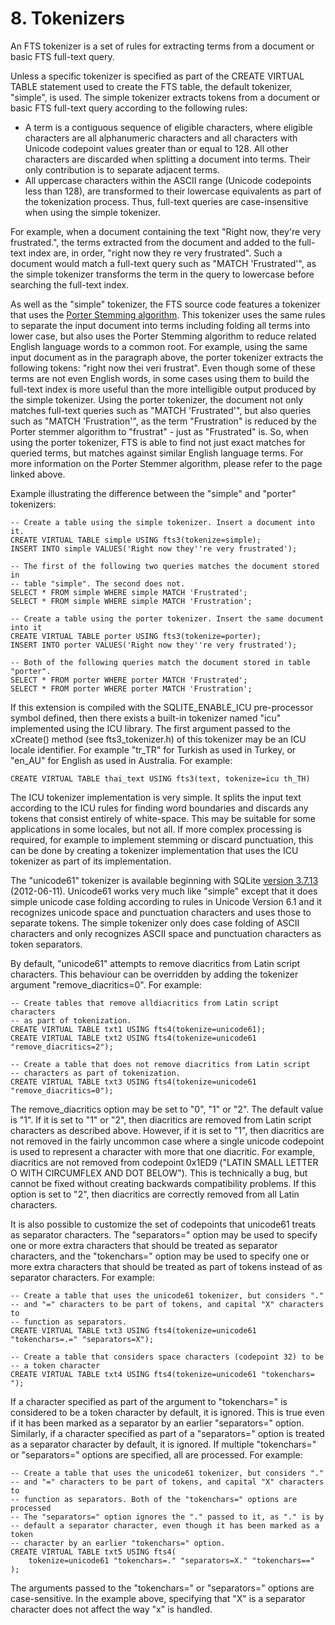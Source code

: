 # 8\. Tokenizers



 An FTS tokenizer is a set of rules for extracting terms from a document
 or basic FTS full\-text query.




 Unless a specific tokenizer is specified as part of the CREATE
 VIRTUAL TABLE statement used to create the FTS table, the default
 tokenizer, "simple", is used. The simple tokenizer extracts tokens from
 a document or basic FTS full\-text query according to the following
 rules:



* A term is a contiguous sequence of eligible characters, where
 eligible characters are all alphanumeric characters and all characters with
 Unicode codepoint values greater than or equal to 128\.
 All other characters are
 discarded when splitting a document into terms. Their only contribution is
 to separate adjacent terms.
* All uppercase characters within the ASCII range (Unicode codepoints
 less than 128\), are transformed to their lowercase equivalents as part
 of the tokenization process. Thus, full\-text queries are
 case\-insensitive when using the simple tokenizer.



 For example, when a document containing the text "Right now, they're very
 frustrated.", the terms extracted from the document and added to the
 full\-text index are, in order, "right now they re very frustrated". Such
 a document would match a full\-text query such as "MATCH 'Frustrated'",
 as the simple tokenizer transforms the term in the query to lowercase
 before searching the full\-text index.




 As well as the "simple" tokenizer, the FTS source code features a tokenizer
 that uses the [Porter
 Stemming algorithm](http://tartarus.org/~martin/PorterStemmer/). This tokenizer uses the same rules to separate
 the input document into terms including folding all terms into lower case,
 but also uses the Porter Stemming algorithm to reduce related English language
 words to a common root. For example, using the same input document as in the
 paragraph above, the porter tokenizer extracts the following tokens:
 "right now thei veri frustrat". Even though some of these terms are not even
 English words, in some cases using them to build the full\-text index is more
 useful than the more intelligible output produced by the simple tokenizer.
 Using the porter tokenizer, the document not only matches full\-text queries
 such as "MATCH 'Frustrated'", but also queries such as "MATCH 'Frustration'",
 as the term "Frustration" is reduced by the Porter stemmer algorithm to
 "frustrat" \- just as "Frustrated" is. So, when using the porter tokenizer,
 FTS is able to find not just exact matches for queried terms, but matches
 against similar English language terms. For more information on the
 Porter Stemmer algorithm, please refer to the page linked above.




 Example illustrating the difference between the "simple" and "porter"
 tokenizers:




```
-- Create a table using the simple tokenizer. Insert a document into it.
CREATE VIRTUAL TABLE simple USING fts3(tokenize=simple);
INSERT INTO simple VALUES('Right now they''re very frustrated');

-- The first of the following two queries matches the document stored in
-- table "simple". The second does not.
SELECT * FROM simple WHERE simple MATCH 'Frustrated';
SELECT * FROM simple WHERE simple MATCH 'Frustration';

-- Create a table using the porter tokenizer. Insert the same document into it
CREATE VIRTUAL TABLE porter USING fts3(tokenize=porter);
INSERT INTO porter VALUES('Right now they''re very frustrated');

-- Both of the following queries match the document stored in table "porter".
SELECT * FROM porter WHERE porter MATCH 'Frustrated';
SELECT * FROM porter WHERE porter MATCH 'Frustration';

```


 If this extension is compiled with the SQLITE\_ENABLE\_ICU pre\-processor
 symbol defined, then there exists a built\-in tokenizer named "icu"
 implemented using the ICU library. The first argument passed to the
 xCreate() method (see fts3\_tokenizer.h) of this tokenizer may be
 an ICU locale identifier. For example "tr\_TR" for Turkish as used
 in Turkey, or "en\_AU" for English as used in Australia. For example:




```
CREATE VIRTUAL TABLE thai_text USING fts3(text, tokenize=icu th_TH)

```


 The ICU tokenizer implementation is very simple. It splits the input
 text according to the ICU rules for finding word boundaries and discards
 any tokens that consist entirely of white\-space. This may be suitable
 for some applications in some locales, but not all. If more complex
 processing is required, for example to implement stemming or
 discard punctuation, this can be done by creating a tokenizer
 implementation that uses the ICU tokenizer as part of its implementation.





 The "unicode61" tokenizer is available beginning with SQLite [version 3\.7\.13](releaselog/3_7_13.html)
 (2012\-06\-11\).
 Unicode61 works very much like "simple" except that it does simple unicode
 case folding according to rules in Unicode Version 6\.1 and it recognizes
 unicode space and punctuation characters and uses those to separate tokens.
 The simple tokenizer only does case folding of ASCII characters and only
 recognizes ASCII space and punctuation characters as token separators.




 By default, "unicode61" attempts to remove diacritics from Latin script
 characters. This behaviour can be overridden by adding the tokenizer argument
 "remove\_diacritics\=0". For example:




```
-- Create tables that remove alldiacritics from Latin script characters
-- as part of tokenization.
CREATE VIRTUAL TABLE txt1 USING fts4(tokenize=unicode61);
CREATE VIRTUAL TABLE txt2 USING fts4(tokenize=unicode61 "remove_diacritics=2");

-- Create a table that does not remove diacritics from Latin script
-- characters as part of tokenization.
CREATE VIRTUAL TABLE txt3 USING fts4(tokenize=unicode61 "remove_diacritics=0");

```

The remove\_diacritics option may be set to "0", "1" or "2". The default
 value is "1". If it is set to "1" or "2", then diacritics are removed from
 Latin script characters as described above. However, if it is set to "1",
 then diacritics are not removed in the fairly uncommon case where a single
 unicode codepoint is used to represent a character with more that one
 diacritic. For example, diacritics are not removed from codepoint 0x1ED9
 ("LATIN SMALL LETTER O WITH CIRCUMFLEX AND DOT BELOW"). This is technically
 a bug, but cannot be fixed without creating backwards compatibility
 problems. If this option is set to "2", then diacritics are correctly
 removed from all Latin characters.




 It is also possible to customize the set of codepoints that unicode61 treats
 as separator characters. The "separators\=" option may be used to specify one
 or more extra characters that should be treated as separator characters, and
 the "tokenchars\=" option may be used to specify one or more extra characters
 that should be treated as part of tokens instead of as separator characters.
 For example:




```
-- Create a table that uses the unicode61 tokenizer, but considers "."
-- and "=" characters to be part of tokens, and capital "X" characters to
-- function as separators.
CREATE VIRTUAL TABLE txt3 USING fts4(tokenize=unicode61 "tokenchars=.=" "separators=X");

-- Create a table that considers space characters (codepoint 32) to be
-- a token character
CREATE VIRTUAL TABLE txt4 USING fts4(tokenize=unicode61 "tokenchars= ");

```


 If a character specified as part of the argument to "tokenchars\=" is considered
 to be a token character by default, it is ignored. This is true even if it has
 been marked as a separator by an earlier "separators\=" option. Similarly, if
 a character specified as part of a "separators\=" option is treated as a separator
 character by default, it is ignored. If multiple "tokenchars\=" or "separators\="
 options are specified, all are processed. For example:




```
-- Create a table that uses the unicode61 tokenizer, but considers "."
-- and "=" characters to be part of tokens, and capital "X" characters to
-- function as separators. Both of the "tokenchars=" options are processed
-- The "separators=" option ignores the "." passed to it, as "." is by
-- default a separator character, even though it has been marked as a token
-- character by an earlier "tokenchars=" option.
CREATE VIRTUAL TABLE txt5 USING fts4(
    tokenize=unicode61 "tokenchars=." "separators=X." "tokenchars=="
);

```


 The arguments passed to the "tokenchars\=" or "separators\=" options are
 case\-sensitive. In the example above, specifying that "X" is a separator
 character does not affect the way "x" is handled.




